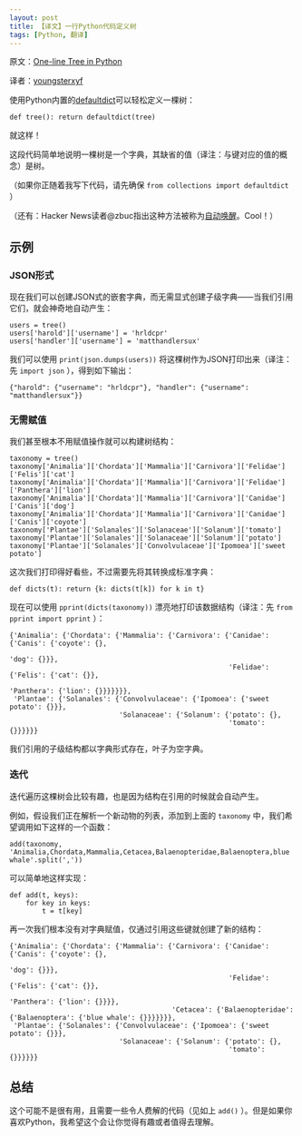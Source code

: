 ```yaml
---
layout: post
title: 【译文】一行Python代码定义树
tags: [Python, 翻译]
---
```


原文：[One-line Tree in Python](https://gist.github.com/2012250)

译者：[youngsterxyf](https://github.com/youngsterxyf)

使用Python内置的[defaultdict](http://docs.python.org/2/library/collections.html#collections.defaultdict)可以轻松定义一棵树：

	def tree(): return defaultdict(tree)

就这样！

这段代码简单地说明一棵树是一个字典，其缺省的值（译注：与键对应的值的概念）是树。

（如果你正随着我写下代码，请先确保 `from collections import defaultdict` ）

（还有：Hacker News读者@zbuc指出这种方法被称为[自动唤醒](https://en.wikipedia.org/wiki/Autovivification)。Cool！）

## 示例
### JSON形式

现在我们可以创建JSON式的嵌套字典，而无需显式创建子级字典——当我们引用它们，就会神奇地自动产生：

	users = tree()
	users['harold']['username'] = 'hrldcpr'
	users['handler']['username'] = 'matthandlersux'

我们可以使用 `print(json.dumps(users))` 将这棵树作为JSON打印出来（译注：先 `import json` ），得到如下输出：

	{"harold": {"username": "hrldcpr"}, "handler": {"username": "matthandlersux"}}

### 无需赋值

我们甚至根本不用赋值操作就可以构建树结构：

	taxonomy = tree()
	taxonomy['Animalia']['Chordata']['Mammalia']['Carnivora']['Felidae']['Felis']['cat']
	taxonomy['Animalia']['Chordata']['Mammalia']['Carnivora']['Felidae']['Panthera']['lion']
	taxonomy['Animalia']['Chordata']['Mammalia']['Carnivora']['Canidae']['Canis']['dog']
	taxonomy['Animalia']['Chordata']['Mammalia']['Carnivora']['Canidae']['Canis']['coyote']
	taxonomy['Plantae']['Solanales']['Solanaceae']['Solanum']['tomato']
	taxonomy['Plantae']['Solanales']['Solanaceae']['Solanum']['potato']
	taxonomy['Plantae']['Solanales']['Convolvulaceae']['Ipomoea']['sweet potato']

这次我们打印得好看些，不过需要先将其转换成标准字典：

	def dicts(t): return {k: dicts(t[k]) for k in t}

现在可以使用 `pprint(dicts(taxonomy))` 漂亮地打印该数据结构（译注：先 `from pprint import pprint` ）：

	{'Animalia': {'Chordata': {'Mammalia': {'Carnivora': {'Canidae': {'Canis': {'coyote': {},
                                                                                'dog': {}}},
                                                          'Felidae': {'Felis': {'cat': {}},
                                                                      'Panthera': {'lion': {}}}}}}},
     'Plantae': {'Solanales': {'Convolvulaceae': {'Ipomoea': {'sweet potato': {}}},
                               'Solanaceae': {'Solanum': {'potato': {},
                                                          'tomato': {}}}}}}

我们引用的子级结构都以字典形式存在，叶子为空字典。

### 迭代

迭代遍历这棵树会比较有趣，也是因为结构在引用的时候就会自动产生。

例如，假设我们正在解析一个新动物的列表，添加到上面的 `taxonomy` 中，我们希望调用如下这样的一个函数：

	add(taxonomy, 'Animalia,Chordata,Mammalia,Cetacea,Balaenopteridae,Balaenoptera,blue whale'.split(','))

可以简单地这样实现：

	def add(t, keys):
		for key in keys:
			t = t[key]

再一次我们根本没有对字典赋值，仅通过引用这些键就创建了新的结构：

	{'Animalia': {'Chordata': {'Mammalia': {'Carnivora': {'Canidae': {'Canis': {'coyote': {},
                                                                                'dog': {}}},
                                                          'Felidae': {'Felis': {'cat': {}},
                                                                      'Panthera': {'lion': {}}}},
                                            'Cetacea': {'Balaenopteridae': {'Balaenoptera': {'blue whale': {}}}}}}},
     'Plantae': {'Solanales': {'Convolvulaceae': {'Ipomoea': {'sweet potato': {}}},
                               'Solanaceae': {'Solanum': {'potato': {},
                                                          'tomato': {}}}}}}

## 总结

这个可能不是很有用，且需要一些令人费解的代码（见如上 `add()` ）。但是如果你喜欢Python，我希望这个会让你觉得有趣或者值得去理解。
